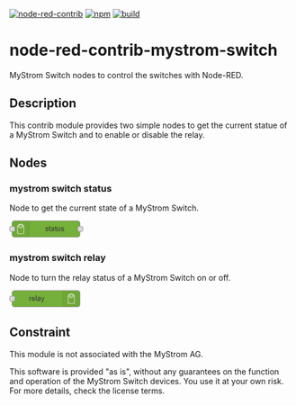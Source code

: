 [![node-red-contrib](https://img.shields.io/badge/node--red-node--red--contrib--mystrom--switch-aa4444.svg?style=flat-square)](https://flows.nodered.org/node/node-red-contrib-mystrom-switch)
[![npm](https://img.shields.io/npm/v/node-red-contrib-mystrom-switch.svg?style=flat-square)](https://www.npmjs.com/package/node-red-contrib-mystrom-switch)
[![build](https://img.shields.io/github/workflow/status/claudiospizzi/node-red-contrib-mystrom-switch/CI?style=flat-square)](https://github.com/claudiospizzi/node-red-contrib-wh2600/actions/workflows/ci.yml)

# node-red-contrib-mystrom-switch

MyStrom Switch nodes to control the switches with Node-RED.

## Description

This contrib module provides two simple nodes to get the current statue of a MyStrom Switch and to enable or disable the relay.

## Nodes

### mystrom switch status

Node to get the current state of a MyStrom Switch.

![mystrom switch status](.assets/mystrom-switch-status.png)

### mystrom switch relay

Node to turn the relay status of a MyStrom Switch on or off.

![mystrom switch relay](.assets/mystrom-switch-relay.png)

## Constraint

This module is not associated with the MyStrom AG.

This software is provided "as is", without any guarantees on the function and operation of the MyStrom Switch devices. You use it at your own risk. For more details, check the license terms.
